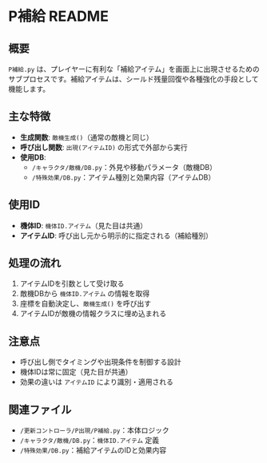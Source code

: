 # P補給 README

## 概要
`P補給.py` は、プレイヤーに有利な「補給アイテム」を画面上に出現させるためのサブプロセスです。補給アイテムは、シールド残量回復や各種強化の手段として機能します。

## 主な特徴
- **生成関数**: `敵機生成()`（通常の敵機と同じ）
- **呼び出し関数**: `出現(アイテムID)` の形式で外部から実行
- **使用DB**:
  - `/キャラクタ/敵機/DB.py`：外見や移動パラメータ（敵機DB）
  - `/特殊効果/DB.py`：アイテム種別と効果内容（アイテムDB）

## 使用ID
- **機体ID**: `機体ID.アイテム`（見た目は共通）
- **アイテムID**: 呼び出し元から明示的に指定される（補給種別）

## 処理の流れ
1. アイテムIDを引数として受け取る
2. 敵機DBから `機体ID.アイテム` の情報を取得
3. 座標を自動決定し、`敵機生成()` を呼び出す
4. アイテムIDが敵機の情報クラスに埋め込まれる

## 注意点
- 呼び出し側でタイミングや出現条件を制御する設計
- 機体IDは常に固定（見た目が共通）
- 効果の違いは `アイテムID` により識別・適用される

## 関連ファイル
- `/更新コントローラ/P出現/P補給.py`：本体ロジック
- `/キャラクタ/敵機/DB.py`：`機体ID.アイテム` 定義
- `/特殊効果/DB.py`：補給アイテムのIDと効果内容
